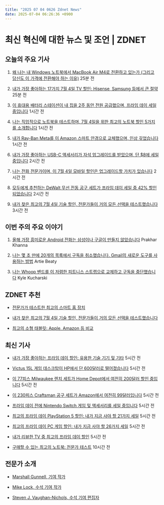 ```yaml
---
title: "2025 07 04 0626 Zdnet News"
date: 2025-07-04 06:26:36 +0900
---
```


# 최신 혁신에 대한 뉴스 및 조언 | ZDNET
## 오늘의 주요 기사 

1. [왜 나는 내 Windows 노트북에서 MacBook Air M4로 전환하고 있는가 (그리고 당신도 이 가격에 전환해야 하는 이유)](https://www.zdnet.com/article/why-im-switching-to-the-macbook-air-m4-from-my-windows-laptop-and-you-should-too-at-this-price/) 25분 전 

2. [내가 가장 좋아하는 17가지 7월 4일 TV 할인: Hisense, Samsung 등에서 큰 절약](https://www.zdnet.com/home-and-office/home-entertainment/best-july-4th-tv-deals-2025/) 25분 전 

3. [이 휴대용 배터리 스테이션이 내 집을 2주 동안 전원 공급했으며, 프라임 데이 세일 중입니다](https://www.zdnet.com/home-and-office/energy/this-portable-battery-station-powered-my-home-for-two-weeks-and-its-on-sale-for-prime-day/) 1시간 전 

4. [나는 직업적으로 노트북을 테스트하며, 7월 4일을 위한 최고의 노트북 할인 5가지를 소개합니다](https://www.zdnet.com/article/best-4th-of-july-laptop-deals-live-now/) 1시간 전 

5. [내가 Ray-Ban Meta를 이 Amazon 스마트 안경으로 교체했으며, 인상 깊었습니다](https://www.zdnet.com/article/i-replaced-my-ray-ban-meta-with-these-amazon-smart-glasses-and-was-impressed/) 1시간 전 

6. [내가 가장 좋아하는 USB-C 액세서리가 자석 업그레이드를 받았으며, 단 $8에 세일 중입니다](https://www.zdnet.com/article/my-favorite-usb-c-accessory-of-all-time-got-a-magnetic-upgrade-and-its-only-8-on-sale/) 2시간 전 

7. [나는 전화 전문가이며, 이 7월 4일 모바일 할인은 업그레이드할 가치가 있습니다](https://www.zdnet.com/article/best-july-4th-phone-deals-2025/) 2시간 전 

8. [모두에게 추천하는 DeWalt 무선 전동 공구 세트가 프라임 데이 세일 중 42% 할인되었습니다](https://www.zdnet.com/home-and-office/the-dewalt-cordless-power-tool-set-i-recommend-to-everyone-is-42-off-for-prime-day/) 2시간 전 

9. [내가 찾은 최고의 7월 4일 기술 할인, 전문가들이 거의 모든 선택을 테스트했습니다](https://www.zdnet.com/home-and-office/best-july-4-deals-2025/) 3시간 전

## 이번 주의 주요 이야기 

1. [올해 가장 흥미로운 Android 전화는 삼성이나 구글이 만들지 않았습니다](https://www.zdnet.com/article/why-the-most-exciting-android-phone-this-year-isnt-made-by-samsung-or-google/) Prakhar Khanna

2. [나는 몇 초 만에 20개의 목록에서 구독을 취소했습니다. Gmail의 새로운 도구를 사용하는 방법](https://www.zdnet.com/article/i-unsubscribed-from-20-lists-in-seconds-with-gmails-new-tool-heres-how-to-use-it/) Artie Beaty 

3. [나는 Whoop 밴드를 이 저렴한 피트니스 스트랩으로 교체하고 구독을 중단했습니다](https://www.zdnet.com/article/i-replaced-my-whoop-band-with-this-budget-fitness-strap-and-ditched-the-subscription/) Kyle Kucharski

## ZDNET 추천 

- [전문가가 테스트한 최고의 스마트 홈 장치](https://www.zdnet.com/home-and-office/smart-home/best-smart-home-device/) 

- [내가 찾은 최고의 7월 4일 기술 할인, 전문가들이 거의 모든 선택을 테스트했습니다](https://www.zdnet.com/article/best-july-4-deals-2025/) 
- [최고의 소형 태블릿: Apple, Amazon 등 비교](https://www.zdnet.com/article/best-small-tablet/) 

## 최신 기사 

- [내가 가장 좋아하는 프라임 데이 할인: 유용한 기술 기기 및 기타](https://www.zdnet.com/home-and-office/best-prime-day-deals-under-25-2025/) 5시간 전 

- [Victus 15L 게임 데스크탑이 HP에서 단 600달러로 떨어졌습니다](https://www.zdnet.com/home-and-office/home-entertainment/the-victus-15l-gaming-desktop-dropped-to-just-600-at-hp/) 5시간 전 

- [이 77피스 Milwaukee 렌치 세트가 Home Depot에서 여전히 200달러 할인 중입니다](https://www.zdnet.com/home-and-office/yard-outdoors/this-77-piece-milwaukee-wrench-set-is-still-200-off-at-home-depot/) 5시간 전 

- [이 230피스 Craftsman 공구 세트가 Amazon에서 여전히 99달러입니다](https://www.zdnet.com/home-and-office/yard-outdoors/this-230-piece-craftsman-toolset-is-still-just-99-at-amazon/) 5시간 전 

- [프라임 데이 전에 Nintendo Switch 게임 및 액세서리를 세일 중입니다](https://www.zdnet.com/home-and-office/home-entertainment/best-early-prime-day-nintendo-switch-deals-2025/) 5시간 전 

- [최고의 프라임 데이 PlayStation 5 할인: 내가 지금 사야 할 21가지 세일](https://www.zdnet.com/home-and-office/home-entertainment/best-prime-day-playstation-5-deals-2025/) 5시간 전 

- [최고의 프라임 데이 PC 게임 할인: 내가 지금 사야 할 26가지 세일](https://www.zdnet.com/home-and-office/home-entertainment/best-prime-day-pc-gaming-deals-2025/) 5시간 전 

- [내가 리뷰한 TV 중 최고의 프라임 데이 할인](https://www.zdnet.com/home-and-office/home-entertainment/best-prime-day-tv-deals-2025/) 5시간 전 

- [구매할 수 있는 최고의 노트북: 전문가 테스트](https://www.zdnet.com/article/best-laptop/) 10시간 전

## 전문가 소개 

- [Marshall Gunnell, 기여 작가](https://www.zdnet.com/meet-the-team/marshall-gunnell/) 

- [Mike Lock, 수석 기여 작가](https://www.zdnet.com/meet-the-team/mike-lock/) 
- [Steven J. Vaughan-Nichols, 수석 기여 편집자](https://www.zdnet.com/meet-the-team/steven-j.-vaughan-nichols/)